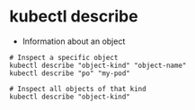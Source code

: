# kubectl describe

- Information about an object

```shell
# Inspect a specific object
kubectl describe "object-kind" "object-name"
kubectl describe "po" "my-pod"

# Inspect all objects of that kind
kubectl describe "object-kind"
```
